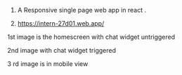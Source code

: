 1) A Responsive single page web app in react .

2) https://intern-27d01.web.app/ 


 1st image is the homescreen with chat widget untriggered




   2nd image with chat widget triggered



3 rd image is in mobile view



